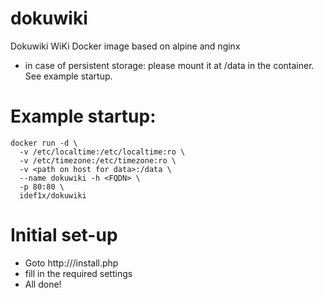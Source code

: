 # dokuwiki
Dokuwiki WiKi Docker image based on alpine and nginx 

- in case of persistent storage: please mount it at /data in the container. See example startup.

# Example startup:
```
docker run -d \
  -v /etc/localtime:/etc/localtime:ro \
  -v /etc/timezone:/etc/timezone:ro \
  -v <path on host for data>:/data \
  --name dokuwiki -h <FQDN> \
  -p 80:80 \
  idef1x/dokuwiki
```

# Initial set-up
- Goto http://<hostip>/install.php
- fill in the required settings
- All done!
